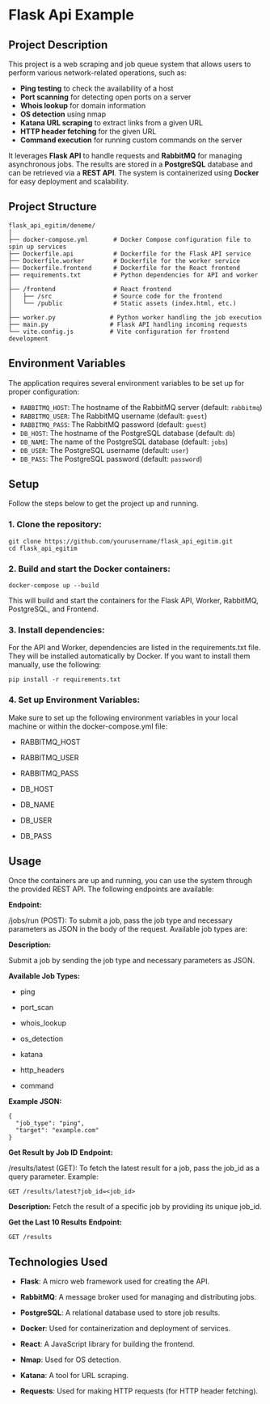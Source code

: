 # Flask Api Example

## Project Description
This project is a web scraping and job queue system that allows users to perform various network-related operations, such as:

- **Ping testing** to check the availability of a host
- **Port scanning** for detecting open ports on a server
- **Whois lookup** for domain information
- **OS detection** using nmap
- **Katana URL scraping** to extract links from a given URL
- **HTTP header fetching** for the given URL
- **Command execution** for running custom commands on the server

It leverages **Flask API** to handle requests and **RabbitMQ** for managing asynchronous jobs. The results are stored in a **PostgreSQL** database and can be retrieved via a **REST API**. The system is containerized using **Docker** for easy deployment and scalability.

## Project Structure

```
flask_api_egitim/deneme/
│
├── docker-compose.yml       # Docker Compose configuration file to spin up services
├── Dockerfile.api           # Dockerfile for the Flask API service
├── Dockerfile.worker        # Dockerfile for the worker service
├── Dockerfile.frontend      # Dockerfile for the React frontend
├── requirements.txt         # Python dependencies for API and worker
│
├── /frontend                # React frontend
│   ├── /src                 # Source code for the frontend
│   └── /public              # Static assets (index.html, etc.)
│
├── worker.py               # Python worker handling the job execution
├── main.py                 # Flask API handling incoming requests
└── vite.config.js          # Vite configuration for frontend development
```

## Environment Variables
The application requires several environment variables to be set up for proper configuration:

- `RABBITMQ_HOST`: The hostname of the RabbitMQ server (default: `rabbitmq`)
- `RABBITMQ_USER`: The RabbitMQ username (default: `guest`)
- `RABBITMQ_PASS`: The RabbitMQ password (default: `guest`)
- `DB_HOST`: The hostname of the PostgreSQL database (default: `db`)
- `DB_NAME`: The name of the PostgreSQL database (default: `jobs`)
- `DB_USER`: The PostgreSQL username (default: `user`)
- `DB_PASS`: The PostgreSQL password (default: `password`)

## Setup
Follow the steps below to get the project up and running.

### 1. Clone the repository:
```
git clone https://github.com/yourusername/flask_api_egitim.git
cd flask_api_egitim
```

### 2. Build and start the Docker containers:
```
docker-compose up --build
```
This will build and start the containers for the Flask API, Worker, RabbitMQ, PostgreSQL, and Frontend.


### 3. Install dependencies:

For the API and Worker, dependencies are listed in the requirements.txt file. They will be installed automatically by Docker. If you want to install them manually, use the following:
```
pip install -r requirements.txt
```

### 4. Set up Environment Variables:
Make sure to set up the following environment variables in your local machine or within the docker-compose.yml file:

- RABBITMQ_HOST

- RABBITMQ_USER

- RABBITMQ_PASS

- DB_HOST

- DB_NAME

- DB_USER

- DB_PASS

## Usage
Once the containers are up and running, you can use the system through the provided REST API. The following endpoints are available:

**Endpoint:** 

/jobs/run (POST): To submit a job, pass the job type and necessary parameters as JSON in the body of the request. Available job types are:

**Description:**

Submit a job by sending the job type and necessary parameters as JSON.


**Available Job Types:**
- ping

- port_scan

- whois_lookup

- os_detection

- katana

- http_headers

- command

**Example JSON:**
```
{
  "job_type": "ping",
  "target": "example.com"
}
```
**Get Result by Job ID**
**Endpoint:**

/results/latest (GET): To fetch the latest result for a job, pass the job_id as a query parameter. Example:

```
GET /results/latest?job_id=<job_id>
```
**Description:**
Fetch the result of a specific job by providing its unique job_id.

**Get the Last 10 Results**
**Endpoint:**
```
GET /results
```

## Technologies Used
- **Flask**: A micro web framework used for creating the API.

- **RabbitMQ**: A message broker used for managing and distributing jobs.

- **PostgreSQL**: A relational database used to store job results.

- **Docker**: Used for containerization and deployment of services.

- **React**: A JavaScript library for building the frontend.

- **Nmap**: Used for OS detection.

- **Katana**: A tool for URL scraping.

- **Requests**: Used for making HTTP requests (for HTTP header fetching).

